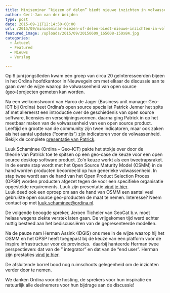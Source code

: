 ```yaml
---
title: Miniseminar “kiezen of delen” biedt nieuwe inzichten in volwassenheid open source software
author: Gert-Jan van der Weijden
type: post
date: 2015-09-11T12:14:50+00:00
url: /2015/09/miniseminar-kiezen-of-delen-biedt-nieuwe-inzichten-in-volwassenheid-open-source-software/
featured_image: /uploads/2015/09/20150609_165608-150x84.jpg
categories:
  - Actueel
  - Featured
  - Nieuws
  - Verslag

---
```

Op 9 juni jongstleden kwam een groep van circa 20 geïnteresseerden bijeen in het Ordina hoofdkantoor in Nieuwegein om met elkaar de discussie aan te gaan over de wijze waarop de volwassenheid van open source (geo-)projecten gemeten kan worden.

Na een welkomstwoord van Harco de Jager (Business unit manager Geo-ICT bij Ordina) beet Ordina&#8217;s open source specialist Patrick Jenner het spits af met allereerst een introductie over de geschiedenis van open source software, licensies en verschijningsvormen. daarna ging Patrick in op het meetbaar maken van de volwassenheid van een open source product. Leeftijd en grootte van de community zijn twee indicatoren, maar ook zaken als het aantal updates (&#8220;commits&#8221;) zijn indicatoren voor de volwassenheid. Bekijk de complete [presentatie van Patrick][1].

Luuk Schaminee (Ordina &#8211; Geo-ICT) pakte het stokje over door de theorie van Patrick toe te spitsen op een geo-case de keuze voor een open source desktop software product. Zo&#8217;n keuze werkt als een tweetrapsraket. In de eerste stap wordt met het Open Source Maturity Model (OSMM) in de hand worden producten beoordeeld op hun generieke volwassenheid. In stap twee wordt aan de hand van het Open Product Selection Proces (OPSP) worden producten afgezet tegen de voor een specifieke organisatie opgestelde requirements. Luuk zijn presentatie [vind je hier][2].  
Luuk deed ook een oproep om aan de hand van OSMM een aantal veel gebruikte open source geo-producten de maat te nemen. Interesse? Neem contact op met <luuk.schaminee@ordina.nl>.

De volgende beoogde spreker, Jeroen Ticheler van GeoCat b.v. moet helaas wegens ziekte verstek laten gaan. De vrijgekomen tijd werd echter nuttig besteed aan het bediscussiëren van de gepresenteerde modellen.

Na de pauze nam Herman Assink (IDGIS) ons mee in de wijze waarop hij het OSMM en het OPSP heeft toegepast bij de keuze van een platform voor de Inspire infrastructuur voor de provincies.  daarbij hanteerde Herman twee perspectieven: dat van de &#8221; integrator&#8221; en dat van de &#8220;end user&#8221;. Herman zijn prestaties [vind je hier][3].

De afsluitende borrel bood nog ruimschoots gelegenheid om de inzichten verder door te nemen.

We danken Ordina voor de hosting, de sprekers voor hun inspiratie en natuurlijk alle deelnemers voor hun bijdrage aan de discussie!

 [1]: /uploads/2015/09/Open-Source-een-goede-keuze.pdf
 [2]: /uploads/2015/09/Open-Source-keuze-met-OSMM-en-OPSP.pdf
 [3]: /uploads/2015/09/OSMM-OSGeo-9-6-2015.pdf